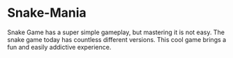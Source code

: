 # Snake-Mania
Snake Game has a super simple gameplay, but mastering it is not easy.
The snake game today has countless different versions. This cool game brings a fun and easily addictive experience. 
